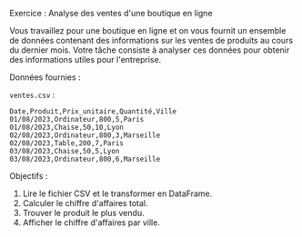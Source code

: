 Exercice : Analyse des ventes d'une boutique en ligne

Vous travaillez pour une boutique en ligne et on vous fournit un ensemble de données contenant des informations sur les ventes de produits au cours du dernier mois. Votre tâche consiste à analyser ces données pour obtenir des informations utiles pour l'entreprise.

Données fournies :

` ventes.csv ` :

```
Date,Produit,Prix_unitaire,Quantité,Ville
01/08/2023,Ordinateur,800,5,Paris
01/08/2023,Chaise,50,10,Lyon
02/08/2023,Ordinateur,800,3,Marseille
02/08/2023,Table,200,7,Paris
03/08/2023,Chaise,50,5,Lyon
03/08/2023,Ordinateur,800,6,Marseille

```

Objectifs :

1. Lire le fichier CSV et le transformer en DataFrame.
2. Calculer le chiffre d'affaires total.
3. Trouver le produit le plus vendu.
4. Afficher le chiffre d'affaires par ville.
